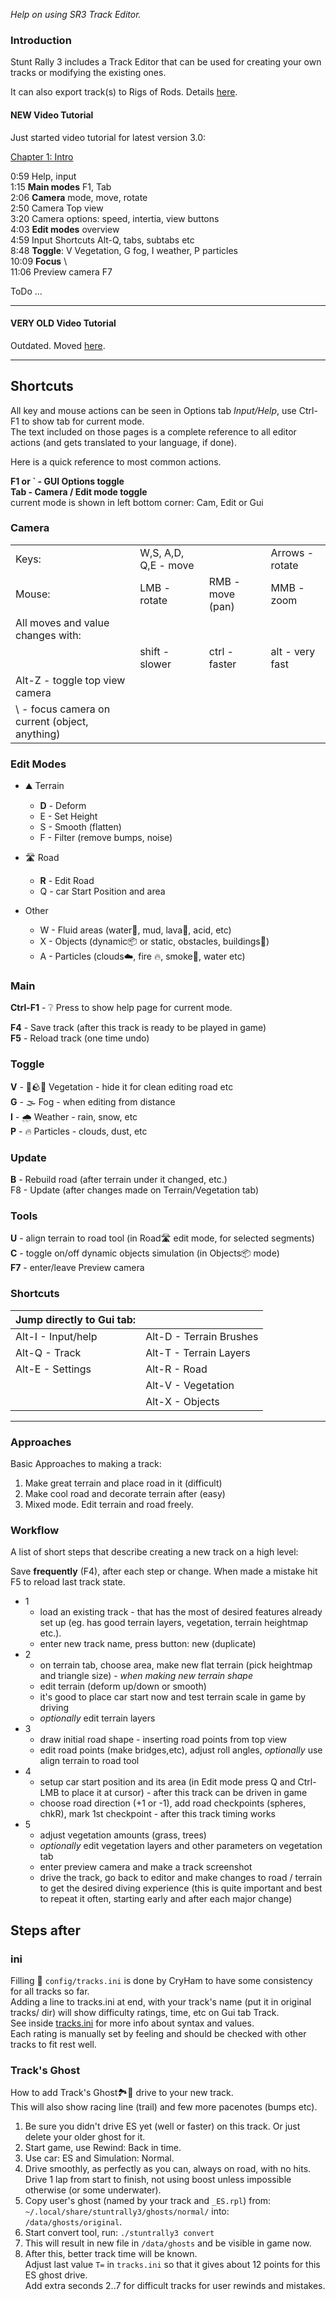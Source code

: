 _Help on using SR3 Track Editor._


### Introduction

Stunt Rally 3 includes a Track Editor that can be used for creating your own tracks or modifying the existing ones.

It can also export track(s) to Rigs of Rods. Details [here](EditorExportRoR.md).


#### NEW Video Tutorial

Just started video tutorial for latest version 3.0:  

[Chapter 1: Intro](https://youtu.be/Ckoz-GmU3qk)  

0:59 Help, input  
1:15 **Main modes** F1, Tab  
2:06 **Camera** mode, move, rotate  
2:50 Camera Top view  
3:20 Camera options: speed, intertia, view buttons  
4:03 **Edit modes** overview  
4:59 Input Shortcuts Alt-Q, tabs, subtabs etc  
8:48 **Toggle**: V Vegetation, G fog, I weather, P particles  
10:09 **Focus** \  
11:06 Preview camera F7  

ToDo ...


----
#### VERY OLD Video Tutorial

Outdated. Moved [here](EditorOld.md).


----
  

## Shortcuts

All key and mouse actions can be seen in Options tab *Input/Help*, use Ctrl-F1 to show tab for current mode.  
The text included on those pages is a complete reference to all editor actions (and gets translated to your language, if done).

Here is a quick reference to most common actions.

  

**F1 or ` - GUI Options toggle**  
**Tab - Camera / Edit mode toggle**  
current mode is shown in left bottom corner: Cam, Edit or Gui

  
### Camera

|  |  |  |  |
| --- | --- | --- | --- |
| Keys: | W,S, A,D, Q,E - move || Arrows - rotate |
| Mouse: | LMB - rotate | RMB - move (pan) | MMB - zoom |
| All moves and value changes with: ||||
| | shift - slower | ctrl - faster | alt - very fast |
| Alt-Z - toggle top view camera | | |
| \ - focus camera on current (object, anything) | | |

### Edit Modes

  * ⛰️ Terrain
    * **D** - Deform
    * E - Set Height
    * S - Smooth (flatten)
    * F - Filter (remove bumps, noise)

  * 🛣️ Road
    * **R** - Edit Road
    * Q - car Start Position and area

  * Other
    * W - Fluid areas (water🌊, mud, lava🌋, acid, etc)
    * X - Objects (dynamic📦 or static, obstacles, buildings🏢)
    * A - Particles (clouds☁️, fire 🔥, smoke🌋, water etc)

### Main

**Ctrl-F1** - ❔ Press to show help page for current mode.

**F4** - Save track (after this track is ready to be played in game)  
**F5** - Reload track (one time undo)

### Toggle

**V** - 🌳🪨🌿 Vegetation - hide it for clean editing road etc  
**G** - 🌫️ Fog - when editing from distance  
**I** - 🌧️ Weather - rain, snow, etc  
**P** - 🔥 Particles - clouds, dust, etc  

### Update

**B** - Rebuild road (after terrain under it changed, etc.)  
F8 - Update (after changes made on Terrain/Vegetation tab)

### Tools

**U** - align terrain to road tool (in Road🛣️ edit mode, for selected segments)  
**C** - toggle on/off dynamic objects simulation (in Objects📦 mode)  
**F7** - enter/leave Preview camera

   
### Shortcuts

| Jump directly to Gui tab: ||
| --- | --- |
| Alt-I - Input/help | Alt-D - Terrain Brushes |
| Alt-Q - Track | Alt-T - Terrain Layers |
| Alt-E - Settings | Alt-R - Road |
| | Alt-V - Vegetation |
| | Alt-X - Objects |

   
----

### Approaches

Basic Approaches to making a track:

  1. Make great terrain and place road in it (difficult)
  2. Make cool road and decorate terrain after (easy)
  3. Mixed mode. Edit terrain and road freely.

### Workflow

A list of short steps that describe creating a new track on a high level:

Save **frequently** (F4), after each step or change. When made a mistake hit F5 to reload last track state.

  * 1
    * load an existing track - that has the most of desired features already set up (eg. has good terrain layers, vegetation, terrain heightmap etc.).
    * enter new track name, press button: new (duplicate)
  * 2
    * on terrain tab, choose area, make new flat terrain (pick heightmap and triangle size) - _when making new terrain shape_
    * edit terrain (deform up/down or smooth)
    * it's good to place car start now and test terrain scale in game by driving
    * _optionally_ edit terrain layers
  * 3
    * draw initial road shape - inserting road points from top view
    * edit road points (make bridges,etc), adjust roll angles, _optionally_ use align terrain to road tool
  * 4
    * setup car start position and its area (in Edit mode press Q and Ctrl-LMB to place it at cursor) - after this track can be driven in game
    * choose road direction (+1 or -1), add road checkpoints (spheres, chkR), mark 1st checkpoint - after this track timing works
  * 5
    * adjust vegetation amounts (grass, trees)
    * _optionally_ edit vegetation layers and other parameters on vegetation tab
    * enter preview camera and make a track screenshot
    * drive the track, go back to editor and make changes to road / terrain to get the desired diving experience (this is quite important and best to repeat it often, starting early and after each major change)


## Steps after

### ini

Filling 📄 `config/tracks.ini` is done by CryHam to have some consistency for all tracks so far.  
Adding a line to tracks.ini at end, with your track's name (put it in original tracks/ dir) will show difficulty ratings, time, etc on Gui tab Track.  
See inside [tracks.ini](../config/tracks.ini) for more info about syntax and values.  
Each rating is manually set by feeling and should be checked with other tracks to fit rest well.  

### Track's Ghost

How to add Track's Ghost🏞️👻 drive to your new track.  
This will also show racing line (trail) and few more pacenotes (bumps etc).

  1. Be sure you didn't drive ES yet (well or faster) on this track. Or just delete your older ghost for it.
  2. Start game, use Rewind: Back in time.
  3. Use car: ES and Simulation: Normal.
  4. Drive smoothly, as perfectly as you can, always on road, with no hits.  
     Drive 1 lap from start to finish, not using boost unless impossible otherwise (or some underwater).
  5. Copy user's ghost (named by your track and `_ES.rpl`) from:  
     `~/.local/share/stuntrally3/ghosts/normal/` into:
     `/data/ghosts/original`.
  6. Start convert tool, run: `./stuntrally3 convert`
  7. This will result in new file in `/data/ghosts` and be visible in game now.
  8. After this, better track time will be known.  
     Adjust last value `T=` in `tracks.ini` so that it gives about 12 points for this ES ghost drive.  
     Add extra seconds 2..7 for difficult tracks for user rewinds and mistakes.
